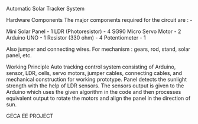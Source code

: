Automatic Solar Tracker System

Hardware Components
The major components required for the circuit are : - 

Mini Solar Panel     -   1
LDR (Photoresistor) - 4
SG90 Micro Servo Motor - 2
Arduino UNO - 1
Resistor (330 ohm) - 4
Potentiometer - 1

Also jumper and connecting wires. For mechanism : gears, rod, stand, solar panel, etc.

Working Principle
Auto tracking control system consisting of Arduino, sensor, LDR, cells, servo motors, jumper cables, connecting cables, and mechanical construction for working prototype.
Panel detects the sunlight strength with the help of LDR sensors.
The sensors output is given to the Arduino which uses the given algorithm in the code and then processes equivalent output to rotate the motors and align the panel in the direction of sun.

GECA EE PROJECT
